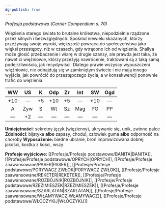 ```yaml
---
dg-publish: true
---
```

*Profesja podstawowa (Carrier Compendium s. 70)*

Więzienia starego świata to brutalne królestwa, niepodzielnie rządzone przez silnych i bezwzględnych. Spośród niewielu skazanych, którzy przeżywają swoje wyroki, większość powraca do społeczeństwa jako więksi przestępcy, niż w czasach, gdy wtrącono ich od więzienia. Shallya może głosić przebaczenie i wiarę w drugie szansy, ale prawda jest taka, że nawet ci więźniowie, którzy przeżyją nawrócenie, traktowani są z taką samą podejrzliwością, jak recydywiści. Dlatego prawie wszyscy wypuszczeni więźniowie, nie odnajdują się w zamkniętym świecie i nie mają innego wyjścia, jak powrócić do przestępczego życia, a w konsekwencji ponownie trafić do więzienia.

| WW  | US  |  K  | Odp | Zr  | Int | SW  | Ogd |
|:---:|:---:|:---:|:---:|:---:|:---:|:---:|:---:|
| +10 |  —  | +5  | +10 | +5  |  —  | +10 |  —  |
|  A  | Żyw |  S  | Wt  | Sz  | Mag | PO  | PP  |
|  —  | +2  |  —  |  —  |  —  |  —  |  —  |  —  |

**Umiejętności**: sekretny język (więzienny), ukrywanie się, unik, zwinne palce
**Zdolności**: bijatyka **albo** zapasy, chodu!, człowiek guma **albo** odporność na choroby
**Wyposażenie:** biedne ubranie, broń improwizowana dobrej jakości, kostka z kości, wszy

**Profesje wyjściowe:** [[Profesje/Profesje podstawowe/BANITA\|BANITA]], [[Profesje/Profesje podstawowe/OPRYCH\|OPRYCH]], [[Profesje/Profesje zaawansowane/PASER\|PASER]], [[Profesje/Profesje podstawowe/PORYWACZ ZWŁOK\|PORYWACZ ZWŁOK]], [[Profesje/Profesje zaawansowane/REKETER\|REKETER]], [[Profesje/Profesje zaawansowane/ROZBÓJNIK\|ROZBÓJNIK]], [[Profesje/Profesje podstawowe/RZEZIMIESZEK\|RZEZIMIESZEK]], [[Profesje/Profesje zaawansowane/SZARLATAN\|SZARLATAN]], [[Profesje/Profesje zaawansowane/WŁAMYWACZ\|WŁAMYWACZ]], [[Profesje/Profesje podstawowe/WŁÓCZYKIJ\|WŁÓCZYKIJ]]